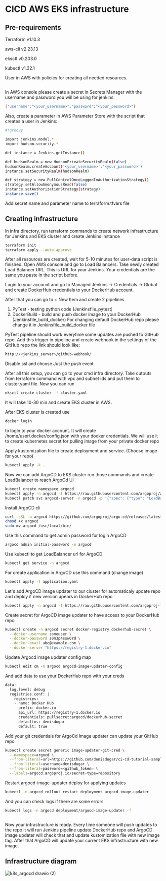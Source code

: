 # CICD AWS EKS infrastructure

## Pre-requirements
Terraform v1.10.3
 
aws-cli v2.23.13

eksctl v0.203.0

kubectl v1.32.1

User in AWS with policies for creating all needed resources.
##
In AWS console please create a secret in Secrets Manager with the username and password you will be using for jenkins:
```sh
{"username":"<your_username>","password":"<your_password>"}
```
Also, create a parameter in AWS Parameter Store with the script that creates a user in Jenkins:
```sh
#!groovy

import jenkins.model.*
import hudson.security.*

def instance = Jenkins.getInstance()

def hudsonRealm = new HudsonPrivateSecurityRealm(false)
hudsonRealm.createAccount('<your_username>','<your_password>')
instance.setSecurityRealm(hudsonRealm)

def strategy = new FullControlOnceLoggedInAuthorizationStrategy()
strategy.setAllowAnonymousRead(false)
instance.setAuthorizationStrategy(strategy)
instance.save()
```
Add secret name and parameter name to terraform.tfvars file

## Creating infrastructure

In infra directory, run terraform commands to create network infrastructure for Jenkins and EKS cluster and create Jenkins instance
```sh
terraform init
terraform apply --auto-approve
```

After all resources are created, wait for 5-10 minutes for user-data script is finished. Open AWS console and go to Load Balancers. Take newly created Load Balancer URL. This is URL for your Jenkins. Your credentials are the same you paste in the script before.

Login to your account and go to Managed Jenkins -> Credentials -> Global and create DockerHub credentials to your DockerHub account. 

After that you can go to + New Item and create 2 pipelines
1. PyTest - testing python code (Jenkinsfile_pytest)
2. DockerBuild - build and push docker image to your DockerHub (Jenkinsfile_build_docker)
   For changing default DockerHub repo please change it in Jenkinsfile_build_docker file

PyTest pipeline should work everytime some updates are pushed to GitHub repo. Add this trigger in pipeline and create webhook in the settings of the GitHub repo
the link should look like:
```sh
http://<jenkins_server>/github-webhook/
```
Disable ssl and choose Just the push event

After all this setup, you can go to your cmd infra directory. Take outputs from terraform command with vpc and subnet ids and put them to cluster.yaml file. 
Now you can run
```sh
eksctl create cluster -f cluster.yaml
```
It will take 10-30 min and create EKS cluster in AWS.

After EKS cluster is created use 
```sh
docker login
```
to login to your docker account. It will create /home/user/.docker/config.json with your docker credentials.
We will use it to create kubernetes secret for pulling image from your private docker repo

Apply kustomization file to create deployment and service. (Choose image for your repo)
```sh
kubectl apply -k .
```

Now we can add ArgoCD to EKS cluster run those commands and create LoadBalancer to reach ArgoCd UI
```sh
kubectl create namespace argocd
kubectl apply -n argocd -f https://raw.githubusercontent.com/argoproj/argo-cd/stable/manifests/install.yaml
kubectl patch svc argocd-server -n argocd -p '{"spec": {"type": "LoadBalancer"}}'
```

Install ArgoCD cli
```sh
curl -sSL -o argocd https://github.com/argoproj/argo-cd/releases/latest/download/argocd-linux-amd64
chmod +x argocd
sudo mv argocd /usr/local/bin/
```

Use this command to get admin password for login ArgoCD
```sh
argocd admin initial-password -n argocd
```

Use kubectl to get LoadBalancer url for ArgoCD
```sh
kubectl get service -n argocd
```

For create application in ArgoCD use this command (change image)
```sh
kubectl apply -f application.yaml
```

Let's add ArgoCD image updater to our cluster for automaticaly update repo and deploy if new version apears in DockerHub repo
```sh
kubectl apply -n argocd -f https://raw.githubusercontent.com/argoproj-labs/argocd-image-updater/stable/manifests/install.yaml
```

Create secret for ArgoCD image updater to have access to your DockerHub repo
```sh
kubectl create -n argocd secret docker-registry dockerhub-secret \
  --docker-username someuser \
  --docker-password s0m3p4ssw0rd \
  --docker-email abc@example.com \
  --docker-server "https://registry-1.docker.io"
```

Update Argocd image updater config map
```sh
kubectl edit cm -n argocd argocd-image-updater-config
```

And add data to use your DockerHub repo with your creds
```sh
data:
  log.level: debug
  registries.conf: |
    registries:
    - name: Docker Hub
      prefix: docker.io
      api_url: https://registry-1.docker.io
      credentials: pullsecret:argocd/dockerhub-secret
      defaultns: denisdugar
      default: true
```

Add your git credentials for ArgoCd Image updater can update your GitHub repo
```sh
kubectl create secret generic image-updater-git-cred \
  --namespace=argocd \
  --from-literal=url=https://github.com/denisdugar/ci-cd-tutorial-sample-app.git \
  --from-literal=username=denisdugar \
  --from-literal=password=<github_token> \
  --labels=argocd.argoproj.io/secret-type=repository
```

Restart argocd-image-updater deploy for applying updates
```sh
kubectl -n argocd rollout restart deployment argocd-image-updater
```

And you can check logs if there are some errors
```sh
kubectl logs -n argocd deployment/argocd-image-updater -f
```

##
Now your infrastructure is ready. Every time someone will push updates to the repo it will run Jenkins pipeline update DockerHub repo and ArgoCD image updater will check that and update kustomization file with new image tag. After that ArgoCD will update your current EKS infrastructure with new image.


## Infrastructure diagram 
![k8s_argocd drawio (2)](https://github.com/user-attachments/assets/06696961-a9cb-4af9-ac1d-8882f262852e)

